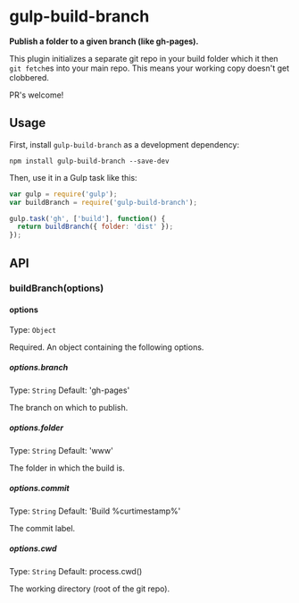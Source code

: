 # gulp-build-branch
__Publish a folder to a given branch (like gh-pages).__

This plugin initializes a separate git repo in your build folder which it then
`git fetch`es into your main repo. This means your working copy doesn't get
clobbered.

PR's welcome! 

## Usage

First, install `gulp-build-branch` as a development dependency:

```shell
npm install gulp-build-branch --save-dev
```

Then, use it in a Gulp task like this:

```javascript
var gulp = require('gulp');
var buildBranch = require('gulp-build-branch');

gulp.task('gh', ['build'], function() {
  return buildBranch({ folder: 'dist' });
});
```

## API

### buildBranch(options)

#### options
Type: `Object`

Required. An object containing the following options.

##### options.branch
Type: `String`
Default: 'gh-pages'

The branch on which to publish.

##### options.folder
Type: `String`
Default: 'www'

The folder in which the build is.

##### options.commit
Type: `String`
Default: 'Build %curtimestamp%'

The commit label.

##### options.cwd
Type: `String`
Default: process.cwd()

The working directory (root of the git repo).
